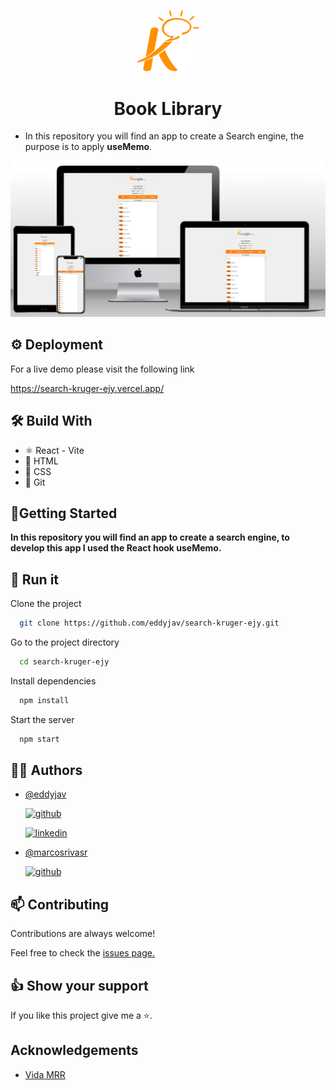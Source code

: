 <p align="center">
<img src='src/img/logoKrB.png' width='100px'>
</p>

<h1 align="center"> Book Library</h1>

- In this repository you will find an app to create a Search engine, the purpose is to apply **useMemo**.

<img src='src/img/mockup_Search.png'>

## ⚙️ Deployment

For a live demo please visit the following link

https://search-kruger-ejy.vercel.app/

## 🛠 Build With

- ⚛️ React - Vite
- 🧱 HTML
- 🎨 CSS
- 🚀 Git

## 🔌Getting Started

**In this repository you will find an app to create a search engine, to develop this app I used the React hook useMemo.**

## 🚀 Run it

Clone the project

```bash
  git clone https://github.com/eddyjav/search-kruger-ejy.git
```

Go to the project directory

```bash
  cd search-kruger-ejy
```

Install dependencies

```bash
  npm install
```

Start the server

```bash
  npm start
```

## 👨‍💻 Authors

- [@eddyjav](https://github.com/eddyjav/)

  [![github](https://img.shields.io/badge/Github-171515?style=for-the-badge&logo=github&logoColor=white)](https://github.com/eddyjav)

  [![linkedin](https://img.shields.io/badge/linkedin-0A66C2?style=for-the-badge&logo=linkedin&logoColor=white)](https://www.linkedin.com/in/javier-yanez-st/)

- [@marcosrivasr](https://github.com/marcosrivasr)

  [![github](https://img.shields.io/badge/Github-171515?style=for-the-badge&logo=github&logoColor=white)](https://github.com/marcosrivasr)

## 📫 Contributing

Contributions are always welcome!

Feel free to check the [issues page.](https://github.com/eddyjav/search-kruger-ejy/issues)

## 👍 Show your support

If you like this project give me a ⭐.

## Acknowledgements

- [Vida MRR](https://www.youtube.com/watch?v=oT-feDPuJmk&t=13187s)
